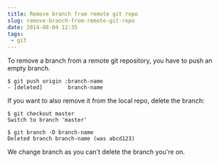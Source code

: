 ---title: Remove branch from remote git reposlug: remove-branch-from-remote-git-repodate: 2014-08-04 12:35tags:  - git---To remove a branch from a remote git repository, you have to push an empty branch.

    $ git push origin :branch-name
    - [deleted]        branch-name

If you want to also remove it from the local repo, delete the branch:

    $ git checkout master 
    Switch to branch 'master'

    $ git branch -D branch-name
    Deleted branch branch-name (was abcd123)

We change branch as you can't delete the branch you're on.